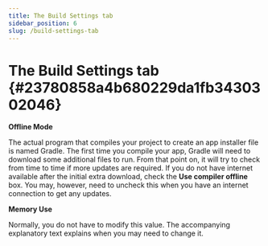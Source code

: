 ```yaml
---
title: The Build Settings tab
sidebar_position: 6
slug: /build-settings-tab
---
```




# The Build Settings tab {#23780858a4b680229da1fb3430302046}


**Offline Mode**


The actual program that compiles your project to create an app installer file is named Gradle. The first time you compile your app, Gradle will need to download some additional files to run. From that point on, it will try to check from time to time if more updates are required. If you do not have internet available after the initial extra download, check the **Use compiler offline** box. You may, however, need to uncheck this when you have an internet connection to get any updates.


**Memory Use**


Normally, you do not have to modify this value. The accompanying explanatory text explains when you may need to change it.

